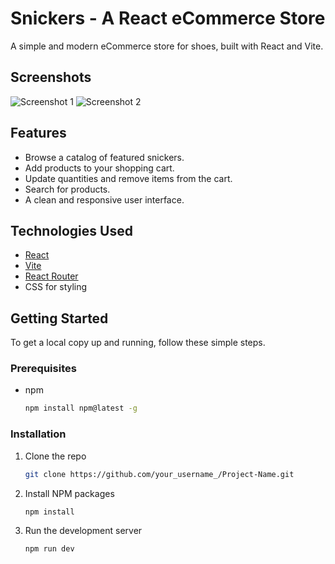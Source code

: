 # Snickers - A React eCommerce Store

A simple and modern eCommerce store for shoes, built with React and Vite.

## Screenshots

![Screenshot 1](screenshotMainPage.png.png)
![Screenshot 2](screenshotCartPage.png.png)


## Features

*   Browse a catalog of featured snickers.
*   Add products to your shopping cart.
*   Update quantities and remove items from the cart.
*   Search for products.
*   A clean and responsive user interface.

## Technologies Used

*   [React](https://reactjs.org/)
*   [Vite](https://vitejs.dev/)
*   [React Router](https://reactrouter.com/)
*   CSS for styling

## Getting Started

To get a local copy up and running, follow these simple steps.

### Prerequisites

*   npm
    ```sh
    npm install npm@latest -g
    ```

### Installation

1.  Clone the repo
    ```sh
    git clone https://github.com/your_username_/Project-Name.git
    ```
2.  Install NPM packages
    ```sh
    npm install
    ```
3.  Run the development server
    ```sh
    npm run dev
    ```